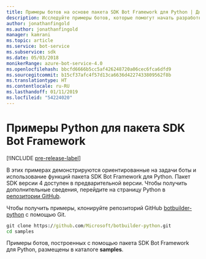 ```yaml
---
title: Примеры ботов на основе пакета SDK Bot Framework для Python | Документация Майкрософт
description: Исследуйте примеры ботов, которые помогут начать разработку бота с помощью пакета SDK Bot Framework для Python.
author: jonathanfingold
ms.author: jonathanfingold
manager: kamrani
ms.topic: article
ms.service: bot-service
ms.subservice: sdk
ms.date: 05/03/2018
monikerRange: azure-bot-service-4.0
ms.openlocfilehash: bbcfd6666b5cc5af426248720a06cec6fca6dfd9
ms.sourcegitcommit: b15cf37afc4f57d13ca6636d4227433809562f8b
ms.translationtype: HT
ms.contentlocale: ru-RU
ms.lasthandoff: 01/11/2019
ms.locfileid: "54224020"
---
```

# <a name="python-samples-for-bot-framework-sdk"></a>Примеры Python для пакета SDK Bot Framework
[!INCLUDE [pre-release-label](../includes/pre-release-label.md)]

В этих примерах демонстрируются ориентированные на задачи боты и использование функций пакета SDK Bot Framework для Python. Пакет SDK версии 4 доступен в предварительной версии. Чтобы получить дополнительные сведения, перейдите на страницу Python в [репозитории GitHub](https://github.com/Microsoft/botbuilder-python). 

Чтобы получить примеры, клонируйте репозиторий GitHub [botbuilder-python](https://github.com/Microsoft/botbuilder-python) с помощью Git.

```cmd
git clone https://github.com/Microsoft/botbuilder-python.git
cd samples
```
Примеры ботов, построенных с помощью пакета SDK Bot Framework для Python, размещены в каталоге **samples**.

